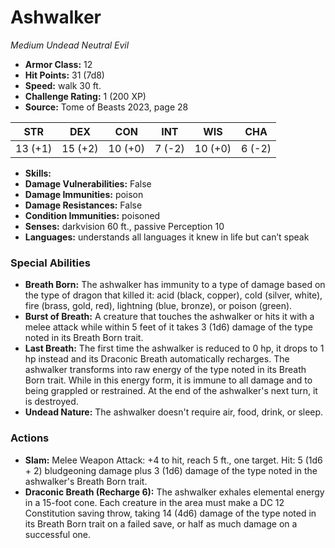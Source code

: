 # Ashwalker

*Medium* *Undead* *Neutral Evil*

- **Armor Class:** 12
- **Hit Points:** 31 (7d8)
- **Speed:** walk 30 ft.
- **Challenge Rating:** 1 (200 XP)
- **Source:** Tome of Beasts 2023, page 28

| STR | DEX | CON | INT | WIS | CHA |
| --- | --- | --- | --- | --- | --- |
| 13 (+1) | 15 (+2) | 10 (+0) | 7 (-2) | 10 (+0) | 6 (-2) |

- **Skills:** 
- **Damage Vulnerabilities:** False
- **Damage Immunities:** poison
- **Damage Resistances:** False
- **Condition Immunities:** poisoned
- **Senses:** darkvision 60 ft., passive Perception 10
- **Languages:** understands all languages it knew in life but can’t speak

### Special Abilities

- **Breath Born:** The ashwalker has immunity to a type of damage based on the type of dragon that killed it: acid (black, copper), cold (silver, white), fire (brass, gold, red), lightning (blue, bronze), or poison (green).
- **Burst of Breath:** A creature that touches the ashwalker or hits it with a melee attack while within 5 feet of it takes 3 (1d6) damage of the type noted in its Breath Born trait.
- **Last Breath:** The first time the ashwalker is reduced to 0 hp, it drops to 1 hp instead and its Draconic Breath automatically recharges. The ashwalker transforms into raw energy of the type noted in its Breath Born trait. While in this energy form, it is immune to all damage and to being grappled or restrained. At the end of the ashwalker's next turn, it is destroyed.
- **Undead Nature:** The ashwalker doesn't require air, food, drink, or sleep.

### Actions

- **Slam:** Melee Weapon Attack: +4 to hit, reach 5 ft., one target. Hit: 5 (1d6 + 2) bludgeoning damage plus 3 (1d6) damage of the type noted in the ashwalker's Breath Born trait.
- **Draconic Breath (Recharge 6):** The ashwalker exhales elemental energy in a 15-foot cone. Each creature in the area must make a DC 12 Constitution saving throw, taking 14 (4d6) damage of the type noted in its Breath Born trait on a failed save, or half as much damage on a successful one.
